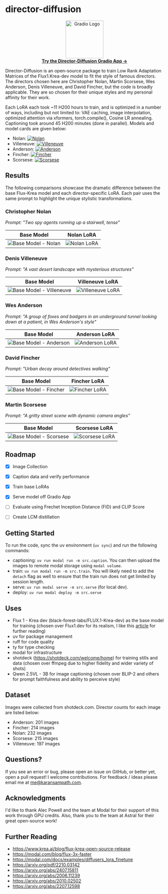# director-diffusion

<p align="center">
  <a href="https://gradio.app/" target="_blank">
    <img src="https://raw.githubusercontent.com/gradio-app/gradio/refs/heads/main/readme_files/gradio.svg" alt="Gradio Logo" width="120">
  </a>
  <br>
  <a href="https://nano-diffusion--flux-lora-gradio-gradio-app.modal.run/" target="_blank">
    <b>Try the Director-Diffusion Gradio App &rarr;</b>
  </a>
</p>

Director-Diffusion is an open-source package to train Low Rank Adaptation Matrices of the Flux1.Krea-dev model to fit the style of famous directors. The directors chosen here are Christopher Nolan, Martin Scorsese, Wes Anderson, Denis Villeneuve, and David Fincher, but the code is broadly applicable. They are so chosen for their unique styles and my personal affinity for their work.

Each LoRA each took ~11 H200 hours to train, and is optimized in a number of ways, including but not limited to: VAE caching, image interpolation, optimized attention via xformers, torch.compile(), Cosine LR annealing. Captioning took around 45 H200 minutes (done in parallel). Models and model cards are given below:

-  Nolan: [![Nolan](https://img.shields.io/badge/Hugging%20Face-Model%20Card-black?logo=huggingface)](https://huggingface.co/ksampath/flux-krea-nolan-lora)
-  Villeneuve: [![Villeneuve](https://img.shields.io/badge/Hugging%20Face-Model%20Card-black?logo=huggingface)](https://huggingface.co/ksampath/flux-krea-villeneuve-lora)
-  Anderson: [![Anderson](https://img.shields.io/badge/Hugging%20Face-Model%20Card-black?logo=huggingface)](https://huggingface.co/ksampath/flux-krea-anderson-lora)
-  Fincher: [![Fincher](https://img.shields.io/badge/Hugging%20Face-Model%20Card-black?logo=huggingface)](https://huggingface.co/ksampath/flux-krea-fincher-lora)
-  Scorsese: [![Scorsese](https://img.shields.io/badge/Hugging%20Face-Model%20Card-black?logo=huggingface)](https://huggingface.co/ksampath/flux-krea-scorsese-lora)

## Results

The following comparisons showcase the dramatic difference between the base Flux-Krea model and each director-specific LoRA. Each pair uses the same prompt to highlight the unique stylistic transformations.

### Christopher Nolan
*Prompt: "Two spy agents running up a stairwell, tense"*

| Base Model | Nolan LoRA |
|------------|------------|
| ![Base Model - Nolan](assets/comparisons/nolan_base.webp) | ![Nolan LoRA](assets/comparisons/nolan_lora.webp) |

### Denis Villeneuve  
*Prompt: "A vast desert landscape with mysterious structures"*

| Base Model | Villeneuve LoRA |
|------------|-----------------|
| ![Base Model - Villeneuve](assets/comparisons/villeneuve_base.webp) | ![Villeneuve LoRA](assets/comparisons/villeneuve_lora.webp) |

### Wes Anderson
*Prompt: "A group of foxes and badgers in an underground tunnel looking down at a patient, in Wes Anderson's style"*

| Base Model | Anderson LoRA |
|------------|---------------|
| ![Base Model - Anderson](assets/comparisons/anderson_base.webp) | ![Anderson LoRA](assets/comparisons/anderson_lora.webp) |

### David Fincher
*Prompt: "Urban decay around detectives walking"*

| Base Model | Fincher LoRA |
|------------|--------------|
| ![Base Model - Fincher](assets/comparisons/fincher_base.webp) | ![Fincher LoRA](assets/comparisons/fincher_lora.webp) |

### Martin Scorsese
*Prompt: "A gritty street scene with dynamic camera angles"*

| Base Model | Scorsese LoRA |
|------------|---------------|
| ![Base Model - Scorsese](assets/comparisons/scorsese_base.webp) | ![Scorsese LoRA](assets/comparisons/scorsese_lora.webp) |


## Roadmap

- [x] Image Collection
- [x] Caption data and verify performance
- [x] Train base LoRAs
- [x] Serve model off Gradio App
- [ ] Evaluate using Frechet Inception Distance (FID) and CLIP Score
- [ ] Create LCM distillation


## Getting Started

To run the code, sync the uv environment (`uv sync`) and run the following commands:

- captioning: `uv run modal run -m src.caption`. You can then upload the images to remote modal storage using `modal volume`.
- train: `uv run modal run -m src.train`. You will likely need to add the `detach` flag as well to ensure that the train run does not get limited by session length.
- serve: `uv run modal serve -m src.serve` (for local dev).
- deploy: `uv run modal deploy -m src.serve`
  
## Uses

- Flux 1 - Krea dev (black-forest-labs/FLUX.1-Krea-dev) as the base model for training (chosen over Flux1.dev for its realism, I like this [article]() for further reading)
- uv for package management
- ruff for code quality
- ty for type checking
- modal for infrastructure
- shotdeck (https://shotdeck.com/welcome/home) for training stills and data (chosen over ffmpeg due to higher fidelity and wider variety of shots)
- Qwen 2.5VL - 3B for image captioning (chosen over BLIP-2 and others for prompt faithfulness and ability to perceive style)

## Dataset

Images were collected from shotdeck.com. Director counts for each image are listed below:

- Anderson: 201 images
- Fincher: 214 images
- Nolan: 232 images
- Scorsese: 215 images
- Villeneuve: 197 images

## Questions?
If you see an error or bug, please open an issue on GitHub, or better yet, open a pull request! I welcome contributions. For feedback / ideas please email me at me@karansampath.com.

## Acknowledgments
I'd like to thank Alec Powell and the team at Modal for their support of this work through GPU credits. Also, thank you to the team at Astral for their great open-source work!

## Further Reading

- https://www.krea.ai/blog/flux-krea-open-source-release
- https://modal.com/blog/flux-3x-faster
- https://modal.com/docs/examples/diffusers_lora_finetune
- https://arxiv.org/pdf/2210.03142
- https://arxiv.org/abs/2407.15811
- https://arxiv.org/abs/2006.11239
- https://arxiv.org/abs/2010.02502
- https://arxiv.org/abs/2207.12598